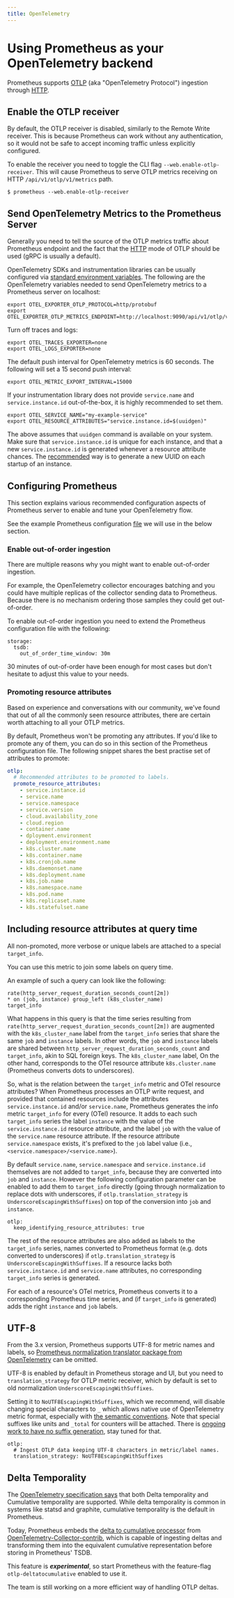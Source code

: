 ```yaml
---
title: OpenTelemetry
---
```


# Using Prometheus as your OpenTelemetry backend

Prometheus supports [OTLP](https://opentelemetry.io/docs/specs/otlp) (aka "OpenTelemetry Protocol") ingestion through [HTTP](https://opentelemetry.io/docs/specs/otlp/#otlphttp).

## Enable the OTLP receiver

By default, the OTLP receiver is disabled, similarly to the Remote Write receiver.
This is because Prometheus can work without any authentication, so it would not be
safe to accept incoming traffic unless explicitly configured.

To enable the receiver you need to toggle the CLI flag `--web.enable-otlp-receiver`. 
This will cause Prometheus to serve OTLP metrics receiving on HTTP `/api/v1/otlp/v1/metrics` path. 

```shell
$ prometheus --web.enable-otlp-receiver
```

## Send OpenTelemetry Metrics to the Prometheus Server

Generally you need to tell the source of the OTLP metrics traffic about Prometheus endpoint and the fact that the
[HTTP](https://opentelemetry.io/docs/specs/otlp/#otlphttp) mode of OTLP should be used (gRPC is usually a default).

OpenTelemetry SDKs and instrumentation libraries can be usually configured via [standard environment variables](https://opentelemetry.io/docs/languages/sdk-configuration/). The following are the OpenTelemetry variables needed to send OpenTelemetry metrics to a Prometheus server on localhost:

```shell
export OTEL_EXPORTER_OTLP_PROTOCOL=http/protobuf
export OTEL_EXPORTER_OTLP_METRICS_ENDPOINT=http://localhost:9090/api/v1/otlp/v1/metrics
```

Turn off traces and logs:

```shell
export OTEL_TRACES_EXPORTER=none
export OTEL_LOGS_EXPORTER=none
```

The default push interval for OpenTelemetry metrics is 60 seconds. The following will set a 15 second push interval:

```shell
export OTEL_METRIC_EXPORT_INTERVAL=15000
```

If your instrumentation library does not provide `service.name` and `service.instance.id` out-of-the-box, it is highly recommended to set them.

```shell
export OTEL_SERVICE_NAME="my-example-service"
export OTEL_RESOURCE_ATTRIBUTES="service.instance.id=$(uuidgen)"
```

The above assumes that `uuidgen` command is available on your system. Make sure that `service.instance.id` is unique for each instance, and that a new `service.instance.id` is generated whenever a resource attribute chances. The [recommended](https://github.com/open-telemetry/semantic-conventions/tree/main/docs/resource) way is to generate a new UUID on each startup of an instance.

## Configuring Prometheus

This section explains various recommended configuration aspects of Prometheus server to enable and tune your OpenTelemetry flow.

See the example Prometheus configuration [file](https://github.com/prometheus/prometheus/blob/main/documentation/examples/prometheus-otlp.yml)
we will use in the below section.

### Enable out-of-order ingestion

There are multiple reasons why you might want to enable out-of-order ingestion.

For example, the OpenTelemetry collector encourages batching and you could have multiple replicas of the collector sending data to Prometheus. Because there is no mechanism ordering those samples they could get out-of-order.

To enable out-of-order ingestion you need to extend the Prometheus configuration file with the following:

```shell
storage:
  tsdb:
    out_of_order_time_window: 30m
```

30 minutes of out-of-order have been enough for most cases but don't hesitate to adjust this value to your needs.

### Promoting resource attributes

Based on experience and conversations with our community, we've found that out of all the commonly seen resource attributes,
there are certain worth attaching to all your OTLP metrics.

By default, Prometheus won't be promoting any attributes. If you'd like to promote any
of them, you can do so in this section of the Prometheus configuration file. The following
snippet shares the best practise set of attributes to promote:

```yaml
otlp:
  # Recommended attributes to be promoted to labels.
  promote_resource_attributes:
    - service.instance.id
    - service.name
    - service.namespace
    - service.version
    - cloud.availability_zone
    - cloud.region
    - container.name
    - dployment.environment
    - deployment.environment.name
    - k8s.cluster.name
    - k8s.container.name
    - k8s.cronjob.name
    - k8s.daemonset.name
    - k8s.deployment.name
    - k8s.job.name
    - k8s.namespace.name
    - k8s.pod.name
    - k8s.replicaset.name
    - k8s.statefulset.name
```

## Including resource attributes at query time

All non-promoted, more verbose or unique labels are attached to a special `target_info`.

You can use this metric to join some labels on query time.

An example of such a query can look like the following:

```promql
rate(http_server_request_duration_seconds_count[2m])
* on (job, instance) group_left (k8s_cluster_name)
target_info
```

What happens in this query is that the time series resulting from `rate(http_server_request_duration_seconds_count[2m])` are augmented with the `k8s_cluster_name` label from the `target_info` series that share the same `job` and `instance` labels.
In other words, the `job` and `instance` labels are shared between `http_server_request_duration_seconds_count` and `target_info`, akin to SQL foreign keys.
The `k8s_cluster_name` label, On the other hand, corresponds to the OTel resource attribute `k8s.cluster.name` (Prometheus converts dots to underscores).

So, what is the relation between the `target_info` metric and OTel resource attributes?
When Prometheus processes an OTLP write request, and provided that contained resources include the attributes `service.instance.id` and/or `service.name`, Prometheus generates the info metric `target_info` for every (OTel) resource.
It adds to each such `target_info` series the label `instance` with the value of the `service.instance.id` resource attribute, and the label `job` with the value of the `service.name` resource attribute.
If the resource attribute `service.namespace` exists, it's prefixed to the `job` label value (i.e., `<service.namespace>/<service.name>`).

By default `service.name`, `service.namespace` and `service.instance.id` themselves are not added to `target_info`, because they are converted into `job` and `instance`. However the following configuration parameter can be enabled to add them to `target_info` directly (going through normalization to replace dots with underscores, if `otlp.translation_strategy` is `UnderscoreEscapingWithSuffixes`) on top of the conversion into `job` and `instance`.

```
otlp:
  keep_identifying_resource_attributes: true
```

The rest of the resource attributes are also added as labels to the `target_info` series, names converted to Prometheus format (e.g. dots converted to underscores) if `otlp.translation_strategy` is `UnderscoreEscapingWithSuffixes`.
If a resource lacks both `service.instance.id` and `service.name` attributes, no corresponding `target_info` series is generated.

For each of a resource's OTel metrics, Prometheus converts it to a corresponding Prometheus time series, and (if `target_info` is generated) adds the right `instance` and `job` labels.

## UTF-8

From the 3.x version, Prometheus supports UTF-8 for metric names and labels, so [Prometheus normalization translator package from OpenTelemetry](https://github.com/open-telemetry/opentelemetry-collector-contrib/tree/main/pkg/translator/prometheus) can be omitted.

UTF-8 is enabled by default in Prometheus storage and UI, but you need to `translation_strategy` for OTLP metric receiver, which by default is set to old normalization `UnderscoreEscapingWithSuffixes`.

Setting it to `NoUTF8EscapingWithSuffixes`, which we recommend, will disable changing special characters to `_` which allows native use of OpenTelemetry metric format, especially with [the semantic conventions](https://opentelemetry.io/docs/specs/semconv/general/metrics/). Note that special suffixes like units and `_total` for counters will be attached. There is [ongoing work to have no suffix generation](https://github.com/prometheus/proposals/pull/39), stay tuned for that. 

```
otlp:
  # Ingest OTLP data keeping UTF-8 characters in metric/label names.
  translation_strategy: NoUTF8EscapingWithSuffixes
```

## Delta Temporality

The [OpenTelemetry specification says](https://opentelemetry.io/docs/specs/otel/metrics/data-model/#temporality) that both Delta temporality and Cumulative temporality are supported. While delta temporality is common in systems like statsd and graphite, cumulative temporality is the default in Prometheus.

Today, Prometheus embeds the [delta to cumulative processor](https://github.com/open-telemetry/opentelemetry-collector-contrib/tree/main/processor/deltatocumulativeprocessor) from [OpenTelemetry-Collector-contrib](https://github.com/open-telemetry/opentelemetry-collector-contrib), which is capable of ingesting deltas and transforming them into the equivalent cumulative representation before storing in Prometheus' TSDB.

This feature is ***experimental***, so start Prometheus with the feature-flag `otlp-deltatocumulative` enabled to use it.

The team is still working on a more efficient way of handling OTLP deltas.
